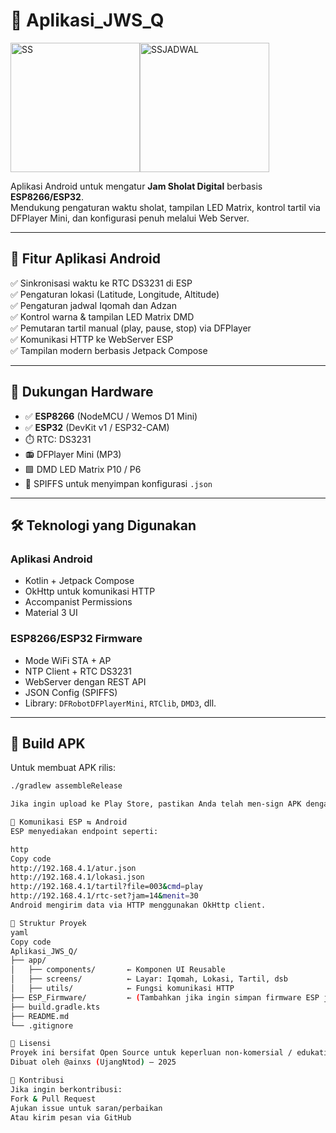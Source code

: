 # 🕌 Aplikasi_JWS_Q

<img width="207" alt="SS" src="https://github.com/user-attachments/assets/927229dc-16dd-4a8b-b760-03973f81df40" /><img width="207" alt="SSJADWAL" src="https://github.com/user-attachments/assets/c97ff6fc-9c32-4f09-8dae-a1352548d9fb" />



Aplikasi Android untuk mengatur **Jam Sholat Digital** berbasis **ESP8266/ESP32**.  
Mendukung pengaturan waktu sholat, tampilan LED Matrix, kontrol tartil via DFPlayer Mini, dan konfigurasi penuh melalui Web Server.

---

## 📱 Fitur Aplikasi Android

✅ Sinkronisasi waktu ke RTC DS3231 di ESP  
✅ Pengaturan lokasi (Latitude, Longitude, Altitude)  
✅ Pengaturan jadwal Iqomah dan Adzan  
✅ Kontrol warna & tampilan LED Matrix DMD  
✅ Pemutaran tartil manual (play, pause, stop) via DFPlayer  
✅ Komunikasi HTTP ke WebServer ESP  
✅ Tampilan modern berbasis Jetpack Compose

---

## 🔌 Dukungan Hardware

- ✅ **ESP8266** (NodeMCU / Wemos D1 Mini)
- ✅ **ESP32** (DevKit v1 / ESP32-CAM)
- ⏱️ RTC: DS3231
- 📻 DFPlayer Mini (MP3)
- 🟩 DMD LED Matrix P10 / P6
- 📁 SPIFFS untuk menyimpan konfigurasi `.json`

---

## 🛠️ Teknologi yang Digunakan

### Aplikasi Android
- Kotlin + Jetpack Compose
- OkHttp untuk komunikasi HTTP
- Accompanist Permissions
- Material 3 UI

### ESP8266/ESP32 Firmware
- Mode WiFi STA + AP
- NTP Client + RTC DS3231
- WebServer dengan REST API
- JSON Config (SPIFFS)
- Library: `DFRobotDFPlayerMini`, `RTClib`, `DMD3`, dll.

---

## 🚀 Build APK

Untuk membuat APK rilis:

```bash
./gradlew assembleRelease

Jika ingin upload ke Play Store, pastikan Anda telah men-sign APK dengan release-key.jks.

🔗 Komunikasi ESP ⇆ Android
ESP menyediakan endpoint seperti:

http
Copy code
http://192.168.4.1/atur.json
http://192.168.4.1/lokasi.json
http://192.168.4.1/tartil?file=003&cmd=play
http://192.168.4.1/rtc-set?jam=14&menit=30
Android mengirim data via HTTP menggunakan OkHttp client.

📂 Struktur Proyek
yaml
Copy code
Aplikasi_JWS_Q/
├── app/
│   ├── components/       ← Komponen UI Reusable
│   ├── screens/          ← Layar: Iqomah, Lokasi, Tartil, dsb
│   ├── utils/            ← Fungsi komunikasi HTTP
├── ESP_Firmware/         ← (Tambahkan jika ingin simpan firmware ESP juga)
├── build.gradle.kts
├── README.md
└── .gitignore

📝 Lisensi
Proyek ini bersifat Open Source untuk keperluan non-komersial / edukatif.
Dibuat oleh @ainxs (UjangNtod) — 2025

🤝 Kontribusi
Jika ingin berkontribusi:
Fork & Pull Request
Ajukan issue untuk saran/perbaikan
Atau kirim pesan via GitHub


